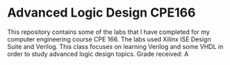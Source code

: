 # Advanced Logic Design CPE166

This repository contains some of  the labs that I have completed for my computer engineering course CPE 166. The labs used Xilinx ISE Design Suite and Verilog. This class focuses on learning Verilog and some VHDL in order to study advanced logic design topics. Grade received: A

